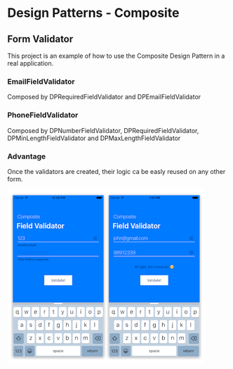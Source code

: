 # Design Patterns - Composite

## Form Validator

This project is an example of how to use the Composite Design Pattern in a real application.

### EmailFieldValidator
Composed by DPRequiredFieldValidator and DPEmailFieldValidator

### PhoneFieldValidator
Composed by DPNumberFieldValidator, DPRequiredFieldValidator, DPMinLengthFieldValidator and DPMaxLengthFieldValidator

### Advantage

Once the validators are created, their logic ca be easly reused on any other form.

![Composite - Form Validator](Documents/screen-shots.png)

